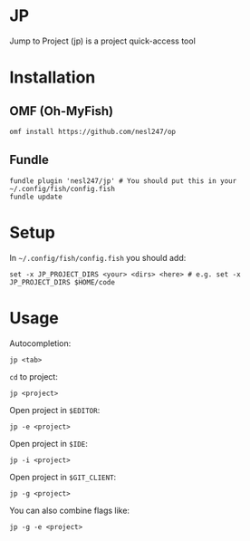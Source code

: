 # JP
Jump to Project (jp) is a project quick-access tool

# Installation

## OMF (Oh-MyFish)
```bash
omf install https://github.com/nesl247/op
```

## Fundle
```
fundle plugin 'nesl247/jp' # You should put this in your ~/.config/fish/config.fish
fundle update
```

# Setup

In `~/.config/fish/config.fish` you should add:

```
set -x JP_PROJECT_DIRS <your> <dirs> <here> # e.g. set -x JP_PROJECT_DIRS $HOME/code
```

# Usage
Autocompletion:
```
jp <tab>
```

`cd` to project:
```
jp <project>
```

Open project in `$EDITOR`:
```
jp -e <project>
```

Open project in `$IDE`:
```
jp -i <project>
```

Open project in `$GIT_CLIENT`:
```
jp -g <project>
```

You can also combine flags like:
```
jp -g -e <project>
```
